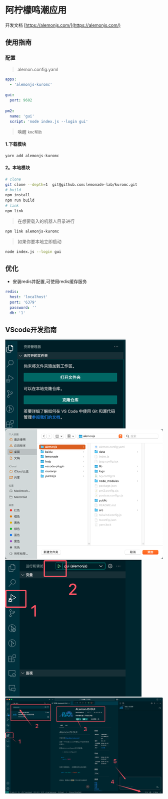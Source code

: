 # 阿柠檬鸣潮应用

开发文档 [https://alemonjs.com/](https://alemonjs.com/)

## 使用指南

### 配置

> alemon.config.yaml

```yaml
apps:
  - 'alemonjs-kuromc'

gui:
  port: 9602

pm2:
  name: 'gui'
  script: 'node index.js --login gui'
```

> 唤醒 `kmc帮助`

#### 1.下载模块

```sh
yarn add alemonjs-kuromc
```

#### 2。本地模块

```sh
# clone
git clone --depth=1  git@github.com:lemonade-lab/kuromc.git
# build
npm install
npm run build
# link
npm link
```

> 在想要载入的机器人目录进行

```sh
npm link alemonjs-kuromc
```

> 如果你要本地立即启动

```sh
node index.js --login gui
```

## 优化

- 安装redis并配置,可使用redis缓存服务

```yaml
redis:
  host: 'localhost'
  port: '6379'
  password: ''
  db: '1'
```

## VScode开发指南

![step 1](./docs/1.png)
![step 2](./docs/2.png)
![step 3](./docs/3.png)
![step 4](./docs/4.png)
